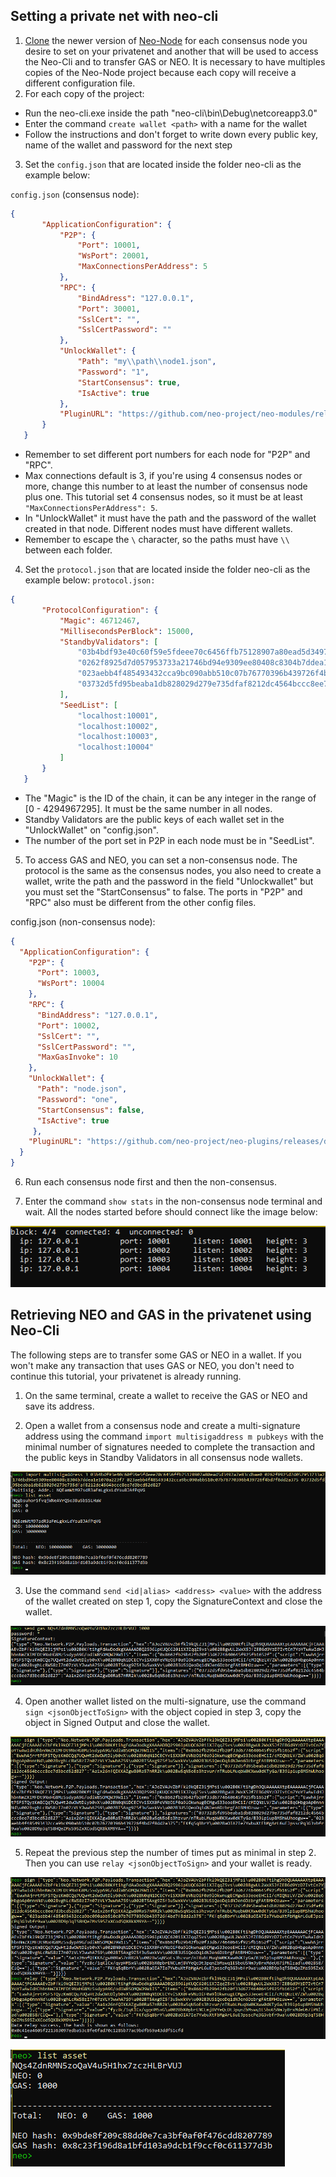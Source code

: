 ## Setting a private net with neo-cli

1. [Clone](https://docs.neo.org/docs/en-us/node/cli/setup.html#publishing-from-neo-cli-source-code) the newer version of [Neo-Node](https://github.com/neo-project/neo-node) for each consensus node you desire to set on your privatenet and another that will be used to access the Neo-Cli and to transfer GAS or NEO. It is necessary to have multiples copies of the Neo-Node project because each copy will receive a different configuration file.
2. For each copy of the project:
- Run the neo-cli.exe inside the path "neo-cli\bin\Debug\netcoreapp3.0"
- Enter the command `create wallet <path>` with a name for the wallet
- Follow the instructions and don't forget to write down every public key, name of the wallet and password for the next step
3. Set the `config.json` that are located inside the folder neo-cli as the example below:

`config.json` (consensus node):
```json
{
       "ApplicationConfiguration": {
           "P2P": {
               "Port": 10001, 
               "WsPort": 20001,
               "MaxConnectionsPerAddress": 5 
           },
           "RPC": {
               "BindAdress": "127.0.0.1",
               "Port": 30001,
               "SslCert": "",
               "SslCertPassword": ""
           },
           "UnlockWallet": {
               "Path": "my\\path\\node1.json",
               "Password": "1", 
               "StartConsensus": true,
               "IsActive": true
           },
           "PluginURL": "https://github.com/neo-project/neo-modules/releases/download/v{1}/{0}.zip"
       }
   }
```
- Remember to set different port numbers for each node for "P2P" and "RPC".
- Max connections default is 3, if you're using 4 consensus nodes or more, change this number to at least the number of consensus node plus one. This tutorial set 4 consensus nodes, so it must be at least `"MaxConnectionsPerAddress": 5`.
- In "UnlockWallet" it must have the path and the password of the wallet created in that node. Different nodes must have different wallets.
- Remember to escape the `\` character, so the paths must have `\\` between each folder.

4. Set the `protocol.json` that are located inside the folder neo-cli as the example below:
`protocol.json:`
```json
{
       "ProtocolConfiguration": {
           "Magic": 46712467,
           "MillisecondsPerBlock": 15000,
           "StandbyValidators": [
               "03b4bdf93e40c60f59e5fdeee70c6456ffb75128907a80ead5d3497a7e83cdbae0",
               "0262f8925d7d057953733a21746bd94e9309ee80408c8304b7ddea1e1070a223f7",
               "023aebb4f485493432cca9bc090abb510c07b76770396b439726f4bd7f8dd2a375",
               "03732d5fd95beaba1db828029d279e735dfaf8212dc4564bccc8ee7d3bcd52d827"
           ],
           "SeedList": [
               "localhost:10001",
               "localhost:10002",
               "localhost:10003",
               "localhost:10004"
           ]
       }
   }
```
- The "Magic" is the ID of the chain, it can be any integer in the range of [0 - 4294967295]. It must be the same number in all nodes.
- Standby Validators are the public keys of each wallet set in the "UnlockWallet" on "config.json".
- The number of the port set in P2P in each node must be in "SeedList".

5. To access GAS and NEO, you can set a non-consensus node. The protocol is the same as the consensus nodes, you also need to create a wallet, write the path and the password in the field "Unlockwallet" but you must set the "StartConsensus" to false. The ports in "P2P" and "RPC" also must be different from the other config files.

config.json (non-consensus node):
```json
{
  "ApplicationConfiguration": {
    "P2P": {
      "Port": 10003,
      "WsPort": 10004
    },
    "RPC": {
      "BindAddress": "127.0.0.1",
      "Port": 10002,
      "SslCert": "",
      "SslCertPassword": "",
      "MaxGasInvoke": 10
    },
    "UnlockWallet": {
      "Path": "node.json",
      "Password": "one", 
      "StartConsensus": false,
      "IsActive": true
     },
    "PluginURL": "https://github.com/neo-project/neo-plugins/releases/download/v{1}/{0}.zip"
  }
}

```
6. Run each consensus node first and then the non-consensus. 

7. Enter the command `show stats` in the non-consensus node terminal and wait. All the nodes started before should connect like the image below:
 
![](Screenshots/01.png)

## Retrieving NEO and GAS in the privatenet using Neo-Cli

The following steps are to transfer some GAS or NEO in a wallet. If you won't make any transaction that uses GAS or NEO, you don't need to continue this tutorial, your privatenet is already running.
 
1. On the same terminal, create a wallet to receive the GAS or NEO and save its address.
  
2. Open a wallet from a consensus node and create a multi-signature address using the command `import multisigaddress m pubkeys` with the minimal number of signatures needed to complete the transaction and the public keys in Standby Validators in all consensus node wallets.
 
![](Screenshots/02.png) 

3. Use the command `send <id|alias> <address> <value>` with the address of the wallet created on step 1, copy the SignatureContext and close the wallet.

![](Screenshots/03.png)

4. Open another wallet listed on the multi-signature, use the command `sign <jsonObjectToSign>` with the object copied in step 3, copy the object in Signed Output and close the wallet.

![](Screenshots/04.png)
 
 5. Repeat the previous step the number of times put as minimal in step 2. Then you can use `relay <jsonObjectToSign>` and your wallet is ready.
 
![](Screenshots/05.png)

![](Screenshots/06.png)
